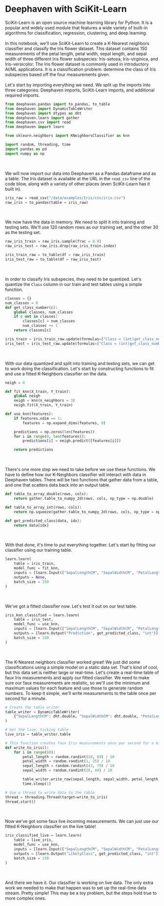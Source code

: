 # Deephaven with SciKit-Learn

SciKit-Learn is an open source machine learning library for Python.  It is a popular and widely used module that features a wide variety of built-in algorithms for classification, regression, clustering, and deep learning.
\
\
In this notebook, we'll use SciKit-Learn to create a K-Nearest neighbors classifier and classify the Iris flower dataset.  This dataset contains 150 measurements of the petal length, petal width, sepal length, and sepal width of three different Iris flower subspecies: Iris-setosa, Iris-virginica, and Iris-versicolor.  The Iris flower dataset is commonly used in introductory AI/ML applications.  It is a classification problem: determine the class of Iris subspecies based off the four measurements given.
\
\
Let's start by importing everything we need.  We split up the imports into three categories: Deephaven imports, SciKit-Learn imports, and additional required imports.

```python
from deephaven.pandas import to_pandas, to_table
from deephaven import DynamicTableWriter
from deephaven import dtypes as dht
from deephaven.learn import gather
from deephaven.csv import read
from deephaven import learn

from sklearn.neighbors import KNeighborsClassifier as knn

import random, threading, time
import pandas as pd
import numpy as np
```
\
\
We will now import our data into Deephaven as a Pandas dataframe and as a table.  The Iris dataset is available at the URL in the `read_csv` line of the code blow, along with a variety of other places (even SciKit-Learn has it built in).

```python
iris_raw = read_csv("/data/examples/Iris/csv/iris.csv")
raw_iris = to_pandas(table = iris_raw)
```
\
\
We now have the data in memory.  We need to split it into training and testing sets.  We'll use 120 random rows as our training set, and the other 30 as the testing set.

```python
raw_iris_train = raw_iris.sample(frac = 0.8)
raw_iris_test = raw_iris.drop(raw_iris_train.index)

iris_train_raw = to_table(df = raw_iris_train)
iris_test_raw = to_table(df = raw_iris_test)
```
\
\
In order to classify Iris subspecies, they need to be quantized.  Let's quantize the `Class` column in our train and test tables using a simple function.

```python
classes = {}
num_classes = 0
def get_class_number(c):
    global classes, num_classes
    if c not in classes:
        classes[c] = num_classes
        num_classes += 1
    return classes[c]

iris_train = iris_train_raw.update(formulas=["Class = (int)get_class_number(Class)"])
iris_test = iris_test_raw.update(formulas=["Class = (int)get_class_number(Class)"])
```
\
\
With our data quantized and split into training and testing sets, we can get to work doing the classification.  Let's start by constructing functions to fit and use a fitted K-Neighbors classifier on the data.

```python
neigh = 0

def fit_knn(X_train, Y_train):
    global neigh
    neigh = knn(n_neighbors = 3)
    neigh.fit(X_train, Y_train)

def use_knn(features):
    if features.ndim == 1:
        features = np.expand_dims(features, 0)

    predictions = np.zeros(len(features))
    for i in range(0, len(features)):
        predictions[i] = neigh.predict([features[i]])

    return predictions
```
\
\
There's one more step we need to take before we use these functions.  We have to define how our K-Neighbors classifier will interact with data in Deephaven tables.  There will be two functions that gather data from a table, and one that scatters data back into an output table.

```python
def table_to_array_double(rows, cols):
    return gather.table_to_numpy_2d(rows, cols, np_type = np.double)

def table_to_array_int(rows, cols):
    return np.squeeze(gather.table_to_numpy_2d(rows, cols, np_type = np.intc))

def get_predicted_class(data, idx):
    return data[idx]
```
\
\
With that done, it's time to put everything together.  Let's start by fitting our classifier using our training table.

```python
learn.learn(
    table = iris_train,
    model_func = fit_knn,
    inputs = [learn.Input(["SepalLengthCM", "SepalWidthCM", "PetalLengthCM", "PetalWidthCM"], table_to_array_double), learn.Input("Class", table_to_array_int)],
    outputs = None,
    batch_size = 150
)
```
\
\
We've got a fitted classifier now.  Let's test it out on our test table.

```python
iris_knn_classified = learn.learn(
    table = iris_test,
    model_func = use_knn,
    inputs = [learn.Input(["SepalLengthCM", "SepalWidthCM", "PetalLengthCM", "PetalWidthCM"], table_to_array_double)],
    outputs = [learn.Output("Prediction", get_predicted_class, "int")],
    batch_size = 150
)
```
\
\
The K-Nearest neighbors classifier worked great!  We just did some classifications using a simple model on a static data set.  That's kind of cool, but this data set is neither large or real-time.  Let's create a real-time table of faux Iris measurements and apply our fitted classifier.  We need to make sure our faux measurements are realistic, so we'll use the minimum and maximum values for each feature and use those to generate random numbers.  To keep it simple, we'll write measurements to the table once per second for a minute.

```python
# Create the table writer
table_writer = DynamicTableWriter(
    {"SepalLengthCM": dht.double, "SepalWidthCM": dht.double, "PetalLengthCM": dht.double, "PetalWidthCM": dht.double}
)

# Get the live, ticking table
live_iris = table_writer.table

# This function creates faux Iris measurements once per second for a minute
def write_to_iris():
    for i in range(60):
        petal_length = random.randint(10, 69) / 10
        petal_width = random.randint(1, 25) / 10
        sepal_length = random.randint(43, 79) / 10
        sepal_width = random.randint(20, 44) / 10

        table_writer.write_row(sepal_length, sepal_width, petal_length, petal_width)
        time.sleep(1)

# Use a thread to write data to the table
thread = threading.Thread(target=write_to_iris)
thread.start()
```
\
\
Now we've got some faux live incoming measurements.  We can just use our fitted K-Neighbors classifier on the live table!

```python
iris_classified_live = learn.learn(
    table = live_iris,
    model_func = use_knn,
    inputs = [learn.Input(["SepalLengthCM", "SepalWidthCM", "PetalLengthCM", "PetalWidthCM"], table_to_array_double)],
    outputs = [learn.Output("LikelyClass", get_predicted_class, "int")],
    batch_size = 150
)
```
\
\
And there we have it.  Our classifier is working on live data.  The only extra work we needed to make that happen was to set up the real-time data stream.  Pretty simple!  This may be a toy problem, but the steps hold true to more complex ones.
